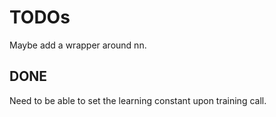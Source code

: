 # TODOs

Maybe add a wrapper around nn.

## DONE

Need to be able to set the learning constant upon training call.
